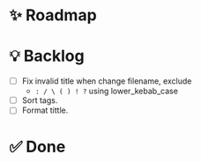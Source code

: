 # ✨ Roadmap

# 💡 Backlog

- [ ] Fix invalid title when change filename, exclude
    - `: / \ ( ) ! ?` using lower_kebab_case
- [ ] Sort tags.
- [ ] Format tittle.

# ✅ Done
